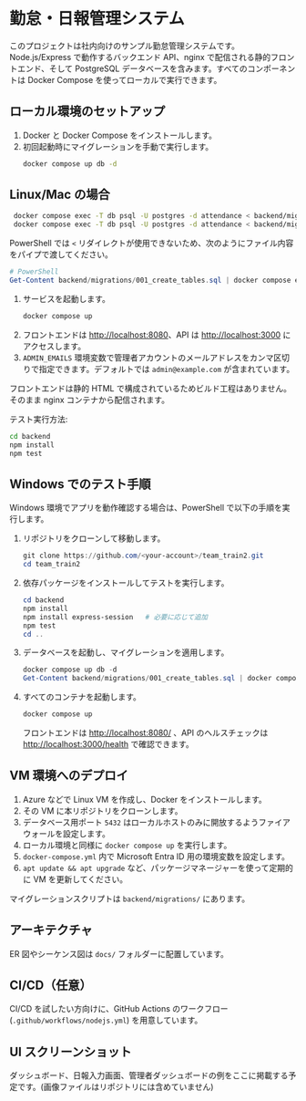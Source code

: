 # 勤怠・日報管理システム

このプロジェクトは社内向けのサンプル勤怠管理システムです。Node.js/Express で動作するバックエンド API、nginx で配信される静的フロントエンド、そして PostgreSQL データベースを含みます。すべてのコンポーネントは Docker Compose を使ってローカルで実行できます。

## ローカル環境のセットアップ

1. Docker と Docker Compose をインストールします。
2. 初回起動時にマイグレーションを手動で実行します。
   ```bash
   docker compose up db -d
   ```
  ## Linux/Mac の場合
  ```bash
   docker compose exec -T db psql -U postgres -d attendance < backend/migrations/001_create_tables.sql
   docker compose exec -T db psql -U postgres -d attendance < backend/migrations/002_seed_admin.sql
   ```
   PowerShell では `<` リダイレクトが使用できないため、次のようにファイル内容をパイプで渡してください。
   ```powershell
   # PowerShell
   Get-Content backend/migrations/001_create_tables.sql | docker compose exec -T db psql -U postgres -d attendance
   ```
1. サービスを起動します。
   ```bash
   docker compose up
   ```
2. フロントエンドは <http://localhost:8080>、API は <http://localhost:3000> にアクセスします。
3. `ADMIN_EMAILS` 環境変数で管理者アカウントのメールアドレスをカンマ区切りで指定できます。デフォルトでは `admin@example.com` が含まれています。

フロントエンドは静的 HTML で構成されているためビルド工程はありません。そのまま nginx コンテナから配信されます。

テスト実行方法:
```bash
cd backend
npm install
npm test
```

## Windows でのテスト手順

Windows 環境でアプリを動作確認する場合は、PowerShell で以下の手順を実行します。

1. リポジトリをクローンして移動します。
   ```powershell
   git clone https://github.com/<your-account>/team_train2.git
   cd team_train2
   ```
2. 依存パッケージをインストールしてテストを実行します。
   ```powershell
   cd backend
   npm install
   npm install express-session   # 必要に応じて追加
   npm test
   cd ..
   ```
3. データベースを起動し、マイグレーションを適用します。
   ```powershell
   docker compose up db -d
   Get-Content backend/migrations/001_create_tables.sql | docker compose exec -T db psql -U postgres -d attendance
   ```
4. すべてのコンテナを起動します。
   ```powershell
   docker compose up
   ```
   フロントエンドは <http://localhost:8080/> 、API のヘルスチェックは <http://localhost:3000/health> で確認できます。

## VM 環境へのデプロイ

1. Azure などで Linux VM を作成し、Docker をインストールします。
2. その VM に本リポジトリをクローンします。
3. データベース用ポート `5432` はローカルホストのみに開放するようファイアウォールを設定します。
4. ローカル環境と同様に `docker compose up` を実行します。
5. `docker-compose.yml` 内で Microsoft Entra ID 用の環境変数を設定します。
6. `apt update && apt upgrade` など、パッケージマネージャーを使って定期的に VM を更新してください。

マイグレーションスクリプトは `backend/migrations/` にあります。

## アーキテクチャ

ER 図やシーケンス図は `docs/` フォルダーに配置しています。

## CI/CD（任意）

CI/CD を試したい方向けに、GitHub Actions のワークフロー (`.github/workflows/nodejs.yml`) を用意しています。

## UI スクリーンショット

ダッシュボード、日報入力画面、管理者ダッシュボードの例をここに掲載する予定です。(画像ファイルはリポジトリには含めていません)
